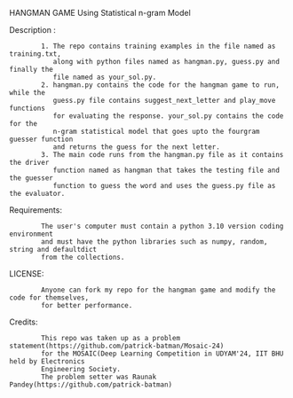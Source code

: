 HANGMAN GAME Using Statistical n-gram Model

Description :
            
            1. The repo contains training examples in the file named as training.txt, 
               along with python files named as hangman.py, guess.py and finally the 
               file named as your_sol.py.
            2. hangman.py contains the code for the hangman game to run, while the 
               guess.py file contains suggest_next_letter and play_move functions 
               for evaluating the response. your_sol.py contains the code for the 
               n-gram statistical model that goes upto the fourgram guesser function
               and returns the guess for the next letter.
            3. The main code runs from the hangman.py file as it contains the driver 
               function named as hangman that takes the testing file and the guesser 
               function to guess the word and uses the guess.py file as the evaluator.

Requirements:
            
            The user's computer must contain a python 3.10 version coding environment
            and must have the python libraries such as numpy, random, string and defaultdict 
            from the collections.

LICENSE:
            
            Anyone can fork my repo for the hangman game and modify the code for themselves,
            for better performance.

Credits:
            
            This repo was taken up as a problem statement(https://github.com/patrick-batman/Mosaic-24) 
            for the MOSAIC(Deep Learning Competition in UDYAM'24, IIT BHU held by Electronics 
            Engineering Society.
            The problem setter was Raunak Pandey(https://github.com/patrick-batman)
            
